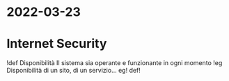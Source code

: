 # 2022-03-23

# Internet Security
!def Disponibilità
Il sistema sia operante e funzionante in ogni momento
!eg
Disponibilità di un sito, di un servizio...
eg!
def!

